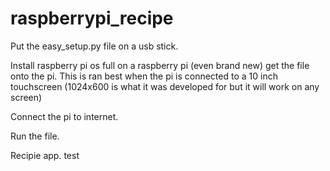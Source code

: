 ﻿# raspberrypi_recipe
Put the easy_setup.py file on a usb stick.

Install raspberry pi os full on a raspberry pi (even brand new) get the file onto the pi. This is ran best when the pi is connected to a 10 inch touchscreen (1024x600 is what it was developed for but it will work on any screen)

Connect the pi to internet. 

Run the file. 

Recipie app.
test